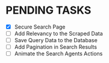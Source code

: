 # PENDING TASKS

- [x] Secure Search Page
- [ ] Add Relevancy to the Scraped Data
- [ ] Save Query Data to the Database
- [ ] Add Pagination in Search Results
- [ ] Animate the Search Agents Actions